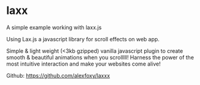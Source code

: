 # laxx
A simple example working with laxx.js

Using Lax.js a javascript library for scroll effects on web app.

Simple & light weight (<3kb gzipped) vanilla javascript plugin to create smooth & beautiful animations when you scrolllll! Harness the power of the most intuitive interaction and make your websites come alive!

Github: https://github.com/alexfoxy/laxxx
